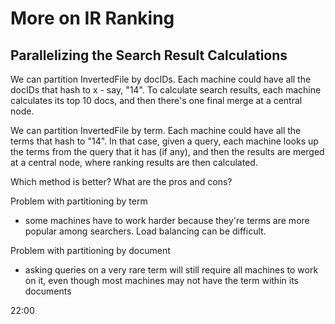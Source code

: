 # More on IR Ranking

## Parallelizing the Search Result Calculations

We can partition InvertedFile by docIDs. Each machine could have all the docIDs that hash to x - say, "14". To calculate search results, each machine calculates its top 10 docs, and then there's one final merge at a central node.

We can partition InvertedFile by term. Each machine could have all the terms that hash to "14". In that case, given a query, each machine looks up the terms from the query that it has (if any), and then the results are merged at a central node, where ranking results are then calculated.

Which method is better? What are the pros and cons?

Problem with partitioning by term

- some machines have to work harder because they're terms are more popular among searchers. Load balancing can be difficult.

Problem with partitioning by document

- asking queries on a very rare term will still require all machines to work on it, even though most machines may not have the term within its documents

22:00

